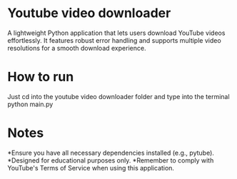 # Youtube video downloader
A lightweight Python application that lets users download YouTube videos effortlessly. It features robust error handling and supports multiple video resolutions for a smooth download experience.

# How to run
Just cd into the youtube video downloader folder and type into the terminal python main.py

# Notes
*Ensure you have all necessary dependencies installed (e.g., pytube).
*Designed for educational purposes only.
*Remember to comply with YouTube's Terms of Service when using this application.
